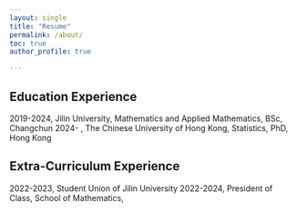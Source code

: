 ```yaml
---
layout: single
title: "Resume"
permalink: /about/
toc: true
author_profile: true

---
```


## Education Experience

 2019-2024, Jilin University, Mathematics and Applied Mathematics, BSc,                                          Changchun
 2024-    , The Chinese University of Hong Kong, Statistics, PhD,                                                Hong Kong

## Extra-Curriculum Experience

 2022-2023, Student Union of Jilin University
 2022-2024, President of Class, School of Mathematics,